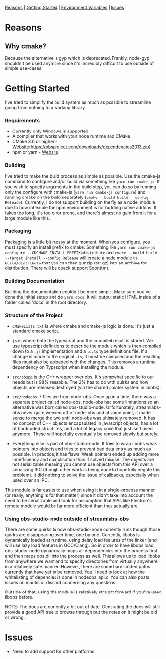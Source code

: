 [Reasons](#reasons) |
[Getting Started](#quick-start) |
[Environment Variables](#environment-variables) |
[Issues](#issues)

__Reasons__
===========

__Why cmake?__
--------------
Because the alternative is gyp which is deprecated. Frankly, node-gyp shouldn't be used anymore since it's incredibly difficult to use outside of simple use-cases.

__Getting Started__
===================
I've tried to simplify the build system as much as possible to streamline going from nothing to a working library.

### __Requirements__ ###
- Currently only Windows is supported
- A compiler that works with your node runtime and CMake
- CMake 3.0 or higher - [Website](https://cmake.org)(https://obsproject.com/downloads/dependencies2013.zip)
- npm or yarn  - [Website](https://yarnpkg.com)

### __Building__ ###
I've tried to make the build process as simple as possible. 
Use the cmake-js command to configure and/or build via something like `yarn run cmake-js`. If you wish to specify arguments in the build step, you can do so by running only the configure with cmake-js (`yarn run cmake-js configure`) and running cmake on the build separately (`cmake --build build --config Release`). Currently, I do not support building on the fly as a node_module due to how inflexible the npm environment is for building native addons. It takes too long, it's too error prone, and there's almost no gain from it for a large module like this. 

### __Packaging__ ###
Packaging is a little bit messy at the moment. When you configure, you must specify an install prefix to cmake. Something like `yarn run cmake-js configure --CDCMAKE_INSTALL_PREFIX=distribute` and `cmake --build build --target install --config Release` will create a node module in `build/distribute` that you can then gunzip (tar.gz) into an archive for distribution. There will be cpack support Soon(tm).

### __Building Documentation__ ###
Building the documentation couldn't be more simple. Make sure you've done the initial setup and do `yarn docs`. It will output static HTML inside of a folder called 'docs' in the root directory.

### __Structure of the Project__ ###

- `CMakeLists.txt` is where cmake and cmake-js logic is done. It's just a standard cmake script. 

- `js` is where both the typescript and the compiled result is stored. We use typescript definitions to describe the module which is then compiled down to a `.js` implementation and a `.d.ts` type definitions file. If a change is made to the original `.ts`, it must be compiled and the resulting files must also be uploaded with the changes. This removes a runtime dependency on Typescript when installing the module. 

- `src/obspp` is the C++ wrapper over obs. It's somewhat specific to our needs but is 98% reusable. The 2% has to do with quirks and how objects are released/destroyed (via the shared pointer system in libobs). 

- `src/nodeobs_*` files are from node-obs. Once upon a time, there was a separate project called node-obs. node-obs had some limitations so an alternative was born called obs-studio-node. Unfortunately, streamlabs-obs never quite weened off of node-obs and at some point, it made sense to merge the two until node-obs was ultimately removed. It has no concept of C++ objects encapsulated in javascript objects, has a lot of hardcoded structures, and a lot of legacy code that just isn't used anymore. These will hopefully eventually be removed slowly but surely. 

- Everything else is part of obs-studio-node. It tries to wrap libobs weak pointers into objects and tries to prevent bad data entry as much as possible. In practice, it has flaws. Weak pointers ended up adding more innefficiency and complication than it solved misuse. The objects are not serializable meaning you cannot use objects from this API over a serializing IPC (though other work is being done to hopefully negate this problem). It did nothing to solve the issue of callbacks, especially when used over an IPC. 

This module is far easier to use when using it in a single-process manner (or really, anything is for that matter) since it didn't take into account the need to be serializable and took for assumption that APIs like Electron's remote module would be far more efficient than they actually are. 

### __Using obs-studio-node outside of streamlabs-obs__ ###
There are some quirks to how obs-studio-node currently runs though those quirks are disappearing over time, one by one. Currently, libobs is dynamically loaded at runtime, using delay load features of the linker (and will use lazy load features in GCC/Clang). So in order to have libobs load, obs-studio-node dynamically maps all dependencies into the process first and then maps obs.dll into the process as well. This allows us to load libobs from anywhere we want and to specify directories from virtually anywhere in a relatively safe manner. However, there are some hard-coded paths currently that have yet to be removed. You'll need to look at how the whitelisting of depencies is done in nodeobs_api.c. You can also posts issues on mantis or discord concerning any questions. 

Outside of that, using the module is relatively straight forward if you've used libobs before. 

NOTE: The docs are currently a bit out of date. Generating the docs will still provide a good API tree to browse through but the notes on it might be old or wrong.

__Issues__
==========
- Need to add support for other platforms.

